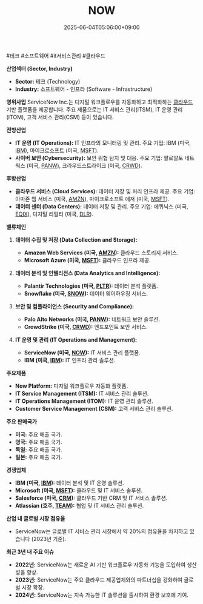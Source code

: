 ﻿---
title: "NOW"
date: 2025-06-04T05:06:00+09:00
lastmod: 2025-06-04T05:06:00+09:00
type: docs
sidebar:
  open: true
weight: 625
---
<div style="display:none">
  <meta property="article:published_time" content="2025-06-03T20:06:00Z" />
  <meta property="article:modified_time" content="2025-06-03T20:06:00Z" />
</div>
#테크 #소프트웨어 #it서비스관리 #클라우드 

**산업섹터 (Sector, Industry)**

- **Sector:** 테크 (Technology)
- **Industry:** 소프트웨어 - 인프라 (Software - Infrastructure)

**영위사업** ServiceNow Inc.는 디지털 워크플로우를 자동화하고 최적화하는 [클라우드](/industry-study/2산업클라우드/) 기반 플랫폼을 제공합니다. 주요 제품으로는 IT 서비스 관리(ITSM), IT 운영 관리(ITOM), 고객 서비스 관리(CSM) 등이 있습니다.

**전방산업**

- **IT 운영 (IT Operations):** IT 인프라의 모니터링 및 관리. 주요 기업: IBM (미국, [IBM](/company-analysis/ibm/)), 마이크로소프트 (미국, [MSFT](/company-analysis/msft/)).
- **사이버 보안 (Cybersecurity):** 보안 위협 탐지 및 대응. 주요 기업: 팔로알토 네트웍스 (미국, [PANW](/company-analysis/panw/)), 크라우드스트라이크 (미국, [CRWD](/company-analysis/crwd/)).

**후방산업**

- **클라우드 서비스 (Cloud Services):** 데이터 저장 및 처리 인프라 제공. 주요 기업: 아마존 웹 서비스 (미국, [AMZN](/company-analysis/amzn/)), 마이크로소프트 애저 (미국, [MSFT](/company-analysis/msft/)).
- **데이터 센터 (Data Centers):** 데이터 저장 및 관리. 주요 기업: 에퀴닉스 (미국, [EQIX](/company-analysis/eqix/)), 디지털 리얼티 (미국, [DLR](/company-analysis/dlr/)).

**밸류체인**

1. **데이터 수집 및 저장 (Data Collection and Storage):**
    
    - **Amazon Web Services (미국, [AMZN](/company-analysis/amzn/)):** 클라우드 스토리지 서비스.
    - **Microsoft Azure (미국, [MSFT](/company-analysis/msft/)):** 클라우드 인프라 제공.
2. **데이터 분석 및 인텔리전스 (Data Analytics and Intelligence):**
    
    - **Palantir Technologies (미국, [PLTR](/company-analysis/pltr/)):** 데이터 분석 플랫폼.
    - **Snowflake (미국, [SNOW](/company-analysis/snow/)):** 데이터 웨어하우징 서비스.
3. **보안 및 컴플라이언스 (Security and Compliance):**
    
    - **Palo Alto Networks (미국, [PANW](/company-analysis/panw/)):** 네트워크 보안 솔루션.
    - **CrowdStrike (미국, [CRWD](/company-analysis/crwd/)):** 엔드포인트 보안 서비스.
4. **IT 운영 및 관리 (IT Operations and Management):**
    
    - **ServiceNow (미국, [NOW](/company-analysis/now/)):** IT 서비스 관리 플랫폼.
    - **IBM (미국, [IBM](/company-analysis/ibm/)):** IT 인프라 관리 솔루션.

**주요제품**

- **Now Platform:** 디지털 워크플로우 자동화 플랫폼.
- **IT Service Management (ITSM):** IT 서비스 관리 솔루션.
- **IT Operations Management (ITOM):** IT 운영 관리 솔루션.
- **Customer Service Management (CSM):** 고객 서비스 관리 솔루션.

**주요 판매국가**

- **미국:** 주요 매출 국가.
- **영국:** 주요 매출 국가.
- **독일:** 주요 매출 국가.
- **일본:** 주요 매출 국가.

**경쟁업체**

- **IBM (미국, [IBM](/company-analysis/ibm/)):** 데이터 분석 및 IT 운영 솔루션.
- **Microsoft (미국, [MSFT](/company-analysis/msft/)):** 클라우드 및 IT 서비스 솔루션.
- **Salesforce (미국, [CRM](/company-analysis/crm/)):** 클라우드 기반 CRM 및 IT 서비스 솔루션.
- **Atlassian (호주, [TEAM](/company-analysis/team/)):** 협업 및 IT 서비스 관리 솔루션.

**산업 내 글로벌 시장 점유율**

- ServiceNow는 글로벌 IT 서비스 관리 시장에서 약 20%의 점유율을 차지하고 있습니다 (2023년 기준).

**최근 3년 내 주요 이슈**

- **2022년:** ServiceNow는 새로운 AI 기반 워크플로우 자동화 기능을 도입하여 생산성을 향상.
- **2023년:** ServiceNow는 주요 클라우드 제공업체와의 파트너십을 강화하여 글로벌 시장 확장.
- **2024년:** ServiceNow는 지속 가능한 IT 솔루션을 출시하여 환경 보호에 기여.

